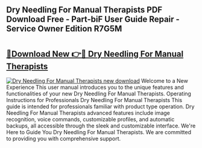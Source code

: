 ## Dry Needling For Manual Therapists PDF Download Free - Part-biF User Guide Repair - Service Owner Edition R7G5M

# <h2><a href="http://bc34655.oget.top/?id=Dry+Needling+For+Manual+Therapists">🔗Download New 👉🔴 Dry Needling For Manual Therapists</a></h2>

[![Dry Needling For Manual Therapists new download](https://i.imgur.com/5g1atiW.png)](http://bc34655.oget.top/?id=Dry+Needling+For+Manual+Therapists)
Welcome to a New Experience This user manual introduces you to the unique features and functionalities of your new Dry Needling For Manual Therapists. Operating Instructions for Professionals Dry Needling For Manual Therapists This guide is intended for professionals familiar with product type operation. Dry Needling For Manual Therapists advanced features include image recognition, voice commands, customizable profiles, and automatic backups, all accessible through the sleek and customizable interface. We're Here to Guide You Dry Needling For Manual Therapists. We are committed to providing you with comprehensive support.
